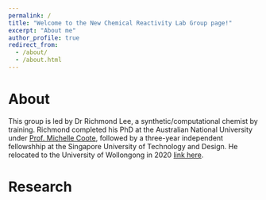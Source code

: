 ```yaml
---
permalink: /
title: "Welcome to the New Chemical Reactivity Lab Group page!"
excerpt: "About me"
author_profile: true
redirect_from: 
  - /about/
  - /about.html
---
```

About
======
This group is led by Dr Richmond Lee, a synthetic/computational chemist by training. Richmond completed his PhD at the Australian National University under [Prof. Michelle Coote](https://rsc.anu.edu.au/~mcoote/), followed by a three-year independent fellowshhip at the Singapore University of Technology and Design. He relocated to the University of Wollongong in 2020 [link here](https://scholars.uow.edu.au/display/richmond_lee).

Research
======
